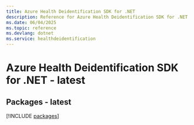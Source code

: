 ```yaml
---
title: Azure Health Deidentification SDK for .NET
description: Reference for Azure Health Deidentification SDK for .NET
ms.date: 06/04/2025
ms.topic: reference
ms.devlang: dotnet
ms.service: healthdeidentification
---
```

# Azure Health Deidentification SDK for .NET - latest
## Packages - latest
[!INCLUDE [packages](health-deidentification-index.md)]